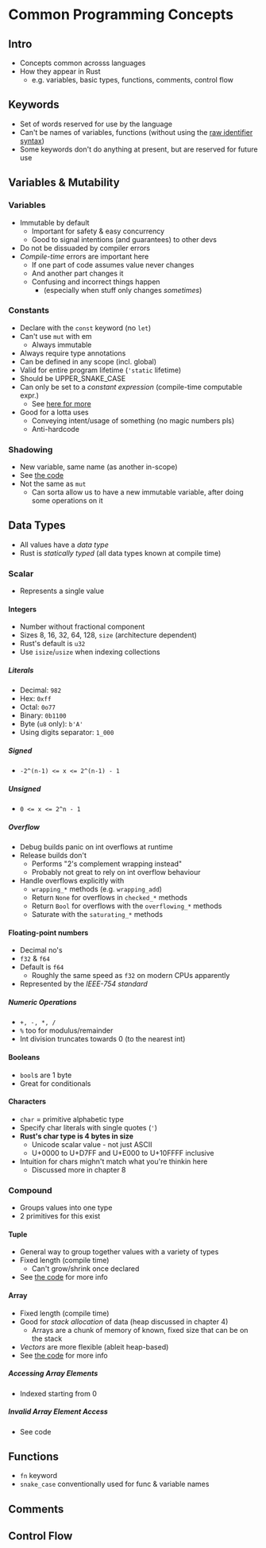 # Common Programming Concepts
## Intro
- Concepts common acrosss languages
- How they appear in Rust
  - e.g. variables, basic types, functions, comments, control flow

## Keywords
- Set of words reserved for use by the language
- Can't be names of variables, functions (without using the [raw identifier syntax][raw-id-syntax])
- Some keywords don't do anything at present, but are reserved for future use

## Variables & Mutability
### Variables
- Immutable by default
  - Important for safety & easy concurrency
  - Good to signal intentions (and guarantees) to other devs
- Do not be dissuaded by compiler errors
- *Compile-time* errors are important here
  - If one part of code assumes value never changes
  - And another part changes it
  - Confusing and incorrect things happen
    - (especially when stuff only changes *sometimes*)

### Constants
- Declare with the `const` keyword (no `let`)
- Can't use `mut` with em
  - Always immutable
- Always require type annotations
- Can be defined in any scope (incl. global)
- Valid for entire program lifetime (`'static` lifetime)
- Should be UPPER_SNAKE_CASE
- Can only be set to a *constant expression* (compile-time computable expr.)
  - See [here for more][const-eval]
- Good for a lotta uses
  - Conveying intent/usage of something (no magic numbers pls)
  - Anti-hardcode

### Shadowing
- New variable, same name (as another in-scope)
- See [the code](./vars_and_mut/src/main.rs)
- Not the same as `mut`
  - Can sorta allow us to have a new immutable variable, after doing some operations on it

## Data Types
- All values have a *data type*
- Rust is *statically typed* (all data types known at compile time)

### Scalar
- Represents a single value

#### Integers
- Number without fractional component
- Sizes 8, 16, 32, 64, 128, `size` (architecture dependent)
- Rust's default is `u32`
- Use `isize`/`usize` when indexing collections

##### Literals
- Decimal: `982`
- Hex: `0xff`
- Octal: `0o77`
- Binary: `0b1100`
- Byte (`u8` only): `b'A'`
- Using digits separator: `1_000`

##### Signed
- `-2^(n-1) <= x <= 2^(n-1) - 1`

##### Unsigned
- `0 <= x <= 2^n - 1`

##### Overflow
- Debug builds panic on int overflows at runtime
- Release builds don't
  - Performs "2's complement wrapping instead"
  - Probably not great to rely on int overflow behaviour
- Handle overflows explicitly with
  - `wrapping_*` methods (e.g. `wrapping_add`)
  - Return `None` for overflows in `checked_*` methods
  - Return `Bool` for overflows with the `overflowing_*` methods
  - Saturate with the `saturating_*` methods

#### Floating-point numbers
- Decimal no's
- `f32` & `f64`
- Default is `f64`
  - Roughly the same speed as `f32` on modern CPUs apparently
- Represented by the *IEEE-754 standard*

##### Numeric Operations
- `+, -, *, /`
- `%` too for modulus/remainder
- Int division truncates towards 0 (to the nearest int)

#### Booleans
- `bool`s are 1 byte
- Great for conditionals

#### Characters
- `char` = primitive alphabetic type
- Specify char literals with single quotes (`'`)
- **Rust's char type is 4 bytes in size**
  - Unicode scalar value - not just ASCII
  - U+0000 to U+D7FF and U+E000 to U+10FFFF inclusive
- Intuition for chars mighn't match what you're thinkin here
  - Discussed more in chapter 8

### Compound
- Groups values into one type
- 2 primitives for this exist

#### Tuple
- General way to group together values with a variety of types
- Fixed length (compile time)
  - Can't grow/shrink once declared
- See [the code][vars-code] for more info

#### Array
- Fixed length (compile time)
- Good for *stack allocation* of data (heap discussed in chapter 4)
  - Arrays are a chunk of memory of known, fixed size that can be on the stack
- *Vectors* are more flexible (ableit heap-based)
- See [the code][vars-code] for more info

##### Accessing Array Elements
- Indexed starting from 0

##### Invalid Array Element Access
- See code

## Functions
- `fn` keyword
- `snake_case` conventionally used for func & variable names

## Comments
## Control Flow

<!-- Links -->
[raw-id-syntax]: https://doc.rust-lang.org/book/appendix-01-keywords.html
[const-eval]: https://doc.rust-lang.org/reference/const_eval.html
[vars-code]: ./vars_and_mut/src/main.rs
